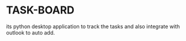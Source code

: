 # TASK-BOARD
its python desktop application to track the tasks and also integrate with outlook to auto add.
